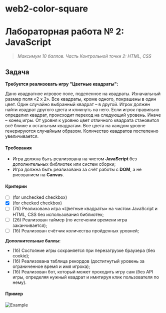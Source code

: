 # web2-color-square
# Лабораторная работа № 2: JavaScript

> *Максимум 10 баллов. Часть Контрольной точки 2: HTML, CSS*

## Задача

**Требуется реализовать игру "Цветные квадраты":**

Дано квадратное игровое поле, поделенное на квадраты. Изначальный размер поля «2 x 2». 
Все квадраты, кроме одного, покрашены в один цвет. Один случайно выбранный квадрат – в другой. 
Игрок должен найти квадрат другого цвета и кликнуть на него. 
Если игрок правильно определил квадрат, происходит переход на следующий уровень. 
Иначе – конец игры. От уровня к уровню цвет отличного квадрата становится всё ближе к остальным квадратам. 
Все цвета на каждом уровне генерируются случайным образом. Количество квадратов постепенно увеличивается.

#### Требования 

- Игра должна быть реализована на чистом **JavaScript** без дополнительных библиотек или систем сборки;
- Игра должна быть реализована за счёт работы с **DOM**, а не рисованием на **Canvas**.

#### Критерии
- [ ] (for unchecked checkbox)
- [x] (for checked checkbox)
- [ ] (7б) Реализована игра «Цветные квадраты» на чистом JavaScript и HTML, CSS без использования библиотек;
- [ ] (2б) Реализован таймер (по истечении времени игра заканчивается);
- [ ] (1б) Реализован счётчик количества пройденных уровней;

**Дополнительные баллы:**
- (1б) Состояние игры сохраняется при перезагрузке браузера (без cookie);
- (1б) Реализована таблица рекордов (достигнутый уровень за ограниченное время и имя игрока);
- (1б) Реализован бот, который может проходить игру сам (без API игры, определяя нужный квадрат и имитируя клик пользователя по нему).

#### Пример

![Example](example.png)
